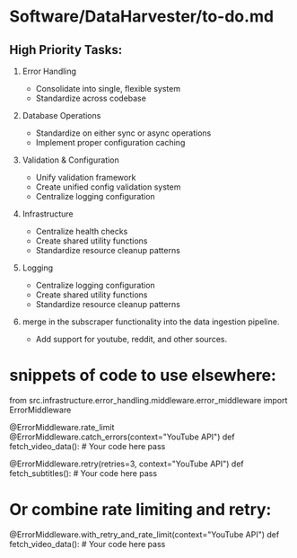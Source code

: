 # Software/DataHarvester/to-do.md

High Priority Tasks:
-------------------
1. Error Handling
   - Consolidate into single, flexible system
   - Standardize across codebase

2. Database Operations
   - Standardize on either sync or async operations
   - Implement proper configuration caching

3. Validation & Configuration
   - Unify validation framework
   - Create unified config validation system
   - Centralize logging configuration

4. Infrastructure
   - Centralize health checks
   - Create shared utility functions
   - Standardize resource cleanup patterns

5. Logging
   - Centralize logging configuration
   - Create shared utility functions
   - Standardize resource cleanup patterns

6. merge in the subscraper functionality into the data ingestion pipeline.
   - Add support for youtube, reddit, and other sources.

# snippets of code to use elsewhere:

from src.infrastructure.error_handling.middleware.error_middleware import ErrorMiddleware

@ErrorMiddleware.rate_limit
@ErrorMiddleware.catch_errors(context="YouTube API")
def fetch_video_data():
    # Your code here
    pass

@ErrorMiddleware.retry(retries=3, context="YouTube API")
def fetch_subtitles():
    # Your code here
    pass

# Or combine rate limiting and retry:
@ErrorMiddleware.with_retry_and_rate_limit(context="YouTube API")
def fetch_video_data():
    # Your code here
    pass    